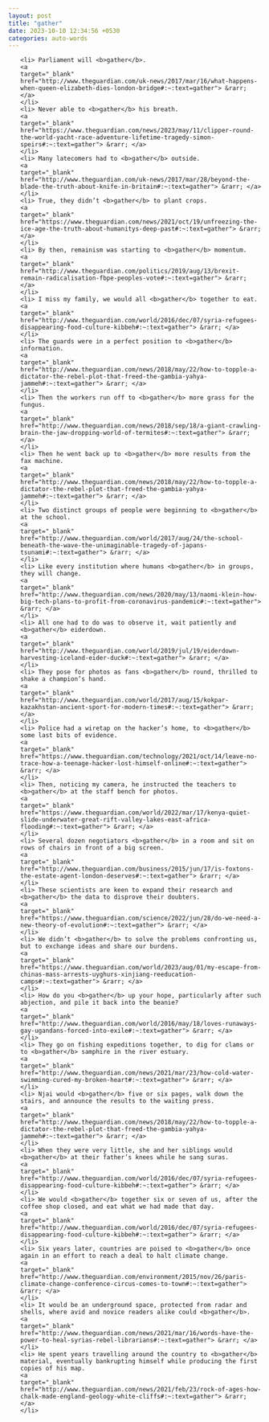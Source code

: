 ```yaml
---
layout: post
title: "gather"
date: 2023-10-10 12:34:56 +0530
categories: auto-words
---
```

<ol>

    <li> Parliament will <b>gather</b>.
    <a 
    target="_blank" 
    href="http://www.theguardian.com/uk-news/2017/mar/16/what-happens-when-queen-elizabeth-dies-london-bridge#:~:text=gather"> &rarr; </a>
    </li>
    <li> Never able to <b>gather</b> his breath.
    <a 
    target="_blank" 
    href="https://www.theguardian.com/news/2023/may/11/clipper-round-the-world-yacht-race-adventure-lifetime-tragedy-simon-speirs#:~:text=gather"> &rarr; </a>
    </li>
    <li> Many latecomers had to <b>gather</b> outside.
    <a 
    target="_blank" 
    href="http://www.theguardian.com/uk-news/2017/mar/28/beyond-the-blade-the-truth-about-knife-in-britain#:~:text=gather"> &rarr; </a>
    </li>
    <li> True, they didn’t <b>gather</b> to plant crops.
    <a 
    target="_blank" 
    href="https://www.theguardian.com/news/2021/oct/19/unfreezing-the-ice-age-the-truth-about-humanitys-deep-past#:~:text=gather"> &rarr; </a>
    </li>
    <li> By then, remainism was starting to <b>gather</b> momentum.
    <a 
    target="_blank" 
    href="http://www.theguardian.com/politics/2019/aug/13/brexit-remain-radicalisation-fbpe-peoples-vote#:~:text=gather"> &rarr; </a>
    </li>
    <li> I miss my family, we would all <b>gather</b> together to eat.
    <a 
    target="_blank" 
    href="http://www.theguardian.com/world/2016/dec/07/syria-refugees-disappearing-food-culture-kibbeh#:~:text=gather"> &rarr; </a>
    </li>
    <li> The guards were in a perfect position to <b>gather</b> information.
    <a 
    target="_blank" 
    href="http://www.theguardian.com/news/2018/may/22/how-to-topple-a-dictator-the-rebel-plot-that-freed-the-gambia-yahya-jammeh#:~:text=gather"> &rarr; </a>
    </li>
    <li> Then the workers run off to <b>gather</b> more grass for the fungus.
    <a 
    target="_blank" 
    href="http://www.theguardian.com/news/2018/sep/18/a-giant-crawling-brain-the-jaw-dropping-world-of-termites#:~:text=gather"> &rarr; </a>
    </li>
    <li> Then he went back up to <b>gather</b> more results from the fax machine.
    <a 
    target="_blank" 
    href="http://www.theguardian.com/news/2018/may/22/how-to-topple-a-dictator-the-rebel-plot-that-freed-the-gambia-yahya-jammeh#:~:text=gather"> &rarr; </a>
    </li>
    <li> Two distinct groups of people were beginning to <b>gather</b> at the school.
    <a 
    target="_blank" 
    href="http://www.theguardian.com/world/2017/aug/24/the-school-beneath-the-wave-the-unimaginable-tragedy-of-japans-tsunami#:~:text=gather"> &rarr; </a>
    </li>
    <li> Like every institution where humans <b>gather</b> in groups, they will change.
    <a 
    target="_blank" 
    href="http://www.theguardian.com/news/2020/may/13/naomi-klein-how-big-tech-plans-to-profit-from-coronavirus-pandemic#:~:text=gather"> &rarr; </a>
    </li>
    <li> All one had to do was to observe it, wait patiently and <b>gather</b> eiderdown.
    <a 
    target="_blank" 
    href="http://www.theguardian.com/world/2019/jul/19/eiderdown-harvesting-iceland-eider-duck#:~:text=gather"> &rarr; </a>
    </li>
    <li> They pose for photos as fans <b>gather</b> round, thrilled to shake a champion’s hand.
    <a 
    target="_blank" 
    href="http://www.theguardian.com/world/2017/aug/15/kokpar-kazakhstan-ancient-sport-for-modern-times#:~:text=gather"> &rarr; </a>
    </li>
    <li> Police had a wiretap on the hacker’s home, to <b>gather</b> some last bits of evidence.
    <a 
    target="_blank" 
    href="https://www.theguardian.com/technology/2021/oct/14/leave-no-trace-how-a-teenage-hacker-lost-himself-online#:~:text=gather"> &rarr; </a>
    </li>
    <li> Then, noticing my camera, he instructed the teachers to <b>gather</b> at the staff bench for photos.
    <a 
    target="_blank" 
    href="https://www.theguardian.com/world/2022/mar/17/kenya-quiet-slide-underwater-great-rift-valley-lakes-east-africa-flooding#:~:text=gather"> &rarr; </a>
    </li>
    <li> Several dozen negotiators <b>gather</b> in a room and sit on rows of chairs in front of a big screen.
    <a 
    target="_blank" 
    href="http://www.theguardian.com/business/2015/jun/17/is-foxtons-the-estate-agent-london-deserves#:~:text=gather"> &rarr; </a>
    </li>
    <li> These scientists are keen to expand their research and <b>gather</b> the data to disprove their doubters.
    <a 
    target="_blank" 
    href="https://www.theguardian.com/science/2022/jun/28/do-we-need-a-new-theory-of-evolution#:~:text=gather"> &rarr; </a>
    </li>
    <li> We didn’t <b>gather</b> to solve the problems confronting us, but to exchange ideas and share our burdens.
    <a 
    target="_blank" 
    href="https://www.theguardian.com/world/2023/aug/01/my-escape-from-chinas-mass-arrests-uyghurs-xinjiang-reeducation-camps#:~:text=gather"> &rarr; </a>
    </li>
    <li> How do you <b>gather</b> up your hope, particularly after such abjection, and pile it back into the beanie?
    <a 
    target="_blank" 
    href="http://www.theguardian.com/world/2016/may/18/loves-runaways-gay-ugandans-forced-into-exile#:~:text=gather"> &rarr; </a>
    </li>
    <li> They go on fishing expeditions together, to dig for clams or to <b>gather</b> samphire in the river estuary.
    <a 
    target="_blank" 
    href="http://www.theguardian.com/news/2021/mar/23/how-cold-water-swimming-cured-my-broken-heart#:~:text=gather"> &rarr; </a>
    </li>
    <li> Njai would <b>gather</b> five or six pages, walk down the stairs, and announce the results to the waiting press.
    <a 
    target="_blank" 
    href="http://www.theguardian.com/news/2018/may/22/how-to-topple-a-dictator-the-rebel-plot-that-freed-the-gambia-yahya-jammeh#:~:text=gather"> &rarr; </a>
    </li>
    <li> When they were very little, she and her siblings would <b>gather</b> at their father’s knees while he sang suras.
    <a 
    target="_blank" 
    href="http://www.theguardian.com/world/2016/dec/07/syria-refugees-disappearing-food-culture-kibbeh#:~:text=gather"> &rarr; </a>
    </li>
    <li> We would <b>gather</b> together six or seven of us, after the coffee shop closed, and eat what we had made that day.
    <a 
    target="_blank" 
    href="http://www.theguardian.com/world/2016/dec/07/syria-refugees-disappearing-food-culture-kibbeh#:~:text=gather"> &rarr; </a>
    </li>
    <li> Six years later, countries are poised to <b>gather</b> once again in an effort to reach a deal to halt climate change.
    <a 
    target="_blank" 
    href="http://www.theguardian.com/environment/2015/nov/26/paris-climate-change-conference-circus-comes-to-town#:~:text=gather"> &rarr; </a>
    </li>
    <li> It would be an underground space, protected from radar and shells, where avid and novice readers alike could <b>gather</b>.
    <a 
    target="_blank" 
    href="http://www.theguardian.com/news/2021/mar/16/words-have-the-power-to-heal-syrias-rebel-librarians#:~:text=gather"> &rarr; </a>
    </li>
    <li> He spent years travelling around the country to <b>gather</b> material, eventually bankrupting himself while producing the first copies of his map.
    <a 
    target="_blank" 
    href="http://www.theguardian.com/news/2021/feb/23/rock-of-ages-how-chalk-made-england-geology-white-cliffs#:~:text=gather"> &rarr; </a>
    </li>